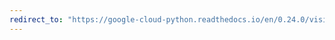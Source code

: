 ```yaml
---
redirect_to: "https://google-cloud-python.readthedocs.io/en/0.24.0/vision-annotations.html"
---
```

